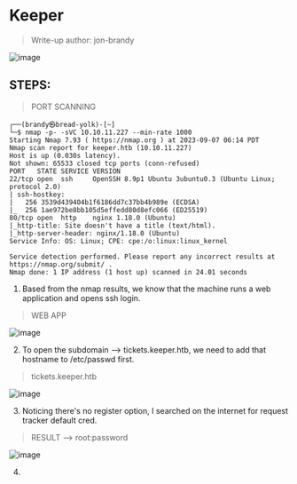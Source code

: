 # Keeper
> Write-up author: jon-brandy

![image](https://github.com/jon-brandy/hackthebox/assets/70703371/2ee9d4d2-b21e-4238-88c9-b487c0a65923)


## STEPS:
> PORT SCANNING

```
┌──(brandy㉿bread-yolk)-[~]
└─$ nmap -p- -sVC 10.10.11.227 --min-rate 1000
Starting Nmap 7.93 ( https://nmap.org ) at 2023-09-07 06:14 PDT
Nmap scan report for keeper.htb (10.10.11.227)
Host is up (0.030s latency).
Not shown: 65533 closed tcp ports (conn-refused)
PORT   STATE SERVICE VERSION
22/tcp open  ssh     OpenSSH 8.9p1 Ubuntu 3ubuntu0.3 (Ubuntu Linux; protocol 2.0)
| ssh-hostkey: 
|   256 3539d439404b1f6186dd7c37bb4b989e (ECDSA)
|_  256 1ae972be8bb105d5effedd80d8efc066 (ED25519)
80/tcp open  http    nginx 1.18.0 (Ubuntu)
|_http-title: Site doesn't have a title (text/html).
|_http-server-header: nginx/1.18.0 (Ubuntu)
Service Info: OS: Linux; CPE: cpe:/o:linux:linux_kernel

Service detection performed. Please report any incorrect results at https://nmap.org/submit/ .
Nmap done: 1 IP address (1 host up) scanned in 24.01 seconds
```

1. Based from the nmap results, we know that the machine runs a web application and opens ssh login.

> WEB APP

![image](https://github.com/jon-brandy/hackthebox/assets/70703371/e8f6e209-5fbb-4a76-bcfc-58913a0aa156)


2. To open the subdomain --> tickets.keeper.htb, we need to add that hostname to /etc/passwd first.

> tickets.keeper.htb

![image](https://github.com/jon-brandy/hackthebox/assets/70703371/faa6354d-d019-40a9-a75e-d99b94e4977c)


3. Noticing there's no register option, I searched on the internet for request tracker default cred.

> RESULT --> root:password

![image](https://github.com/jon-brandy/hackthebox/assets/70703371/cc541995-9be8-47f0-b8c6-1f7d49061711)


4. 



